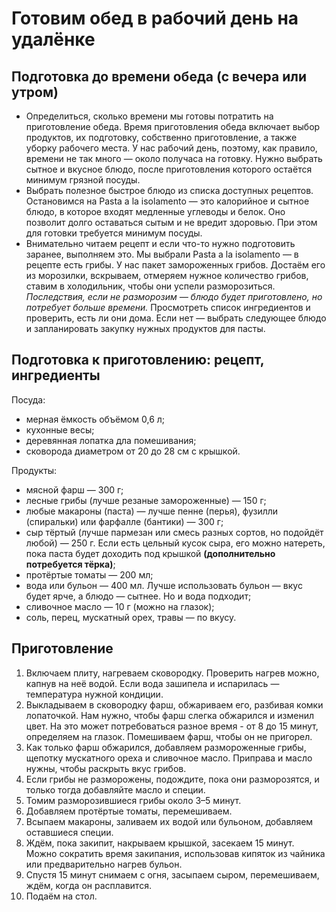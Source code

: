 # Готовим обед в рабочий день на удалёнке
## Подготовка до времени обеда (с вечера или утром)
* Определиться, сколько времени мы готовы потратить на приготовление обеда.
Время приготовления обеда включает выбор продуктов, их подготовку, собственно приготовление, а также уборку рабочего места. У нас рабочий день, поэтому, как правило, времени не так много — около получаса на готовку. Нужно выбрать сытное и вкусное блюдо, после приготовления которого остаётся минимум грязной посуды.
* Выбрать полезное быстрое блюдо из списка доступных рецептов. 
Остановимся на Pasta a la isolamento — это калорийное и сытное блюдо, в которое входят медленные углеводы и белок. Оно позволит долго оставаться сытым и не вредит здоровью. При этом для готовки требуется минимум посуды. 
* Внимательно читаем рецепт и если что-то нужно подготовить заранее, выполняем это. Мы выбрали Pasta a la isolamento — в рецепте есть грибы. У нас пакет замороженных грибов. Достаём его из морозилки, вскрываем, отмеряем нужное количество грибов, ставим в холодильник, чтобы они успели разморозиться.
*Последствия, если не разморозим — блюдо будет приготовлено, но потребует больше времени.*
Просмотреть список ингредиентов и проверить, есть ли они дома. Если нет — выбрать следующее блюдо и запланировать закупку нужных продуктов для пасты.
## Подготовка к приготовлению: рецепт, ингредиенты
Посуда:
* мерная ёмкость объёмом 0,6 л;
* кухонные весы;
* деревянная лопатка дла помешивания;
* сковорода диаметром от 20 до 28 см с крышкой.

Продукты: 
* мясной фарш — 300 г;
* лесные грибы (лучше резаные замороженные) — 150 г;
* любые макароны (паста) — лучше пенне (перья), фузилли (спиральки) или фарфалле (бантики) — 300 г;
* сыр тёртый (лучше пармезан или смесь разных сортов, но подойдёт любой) — 250 г. Если есть цельный кусок сыра, его можно натереть, пока паста будет доходить под крышкой **(дополнительно потребуется тёрка)**;
* протёртые томаты — 200 мл;
* вода или бульон — 400 мл. Лучше использовать бульон — вкус будет ярче, а блюдо — сытнее. Но и вода подходит; 
* сливочное масло — 10 г (можно на глазок);
* соль, перец, мускатный орех, травы — по вкусу. 
## Приготовление
1. Включаем плиту, нагреваем сковородку. Проверить нагрев можно, капнув на неё водой. Если вода зашипела и испарилась — температура нужной кондиции. 
2. Выкладываем в сковородку фарш, обжариваем его, разбивая комки лопаточкой. Нам нужно, чтобы фарш слегка обжарился и изменил цвет. На это может потребоваться разное время - от 8 до 15 минут, определяем на глазок. Помешиваем фарш, чтобы он не пригорел.
3. Как только фарш обжарился, добавляем размороженные грибы, щепотку мускатного ореха и сливочное масло. Приправа и масло нужны, чтобы раскрыть вкус грибов.
4. Если грибы не разморожены, подождите, пока они разморозятся, и только тогда добавляйте масло и специи.
5. Томим разморозившиеся грибы около 3–5 минут.
6. Добавляем протёртые томаты, перемешиваем.
7. Всыпаем макароны, заливаем их водой или бульоном, добавляем оставшиеся специи.
8. Ждём, пока закипит, накрываем крышкой, засекаем 15 минут. Можно сократить время закипания, использовав кипяток из чайника или предварительно нагрев бульон.
9. Спустя 15 минут снимаем с огня, засыпаем сыром, перемешиваем, ждём, когда он расплавится.
10. Подаём на стол.
